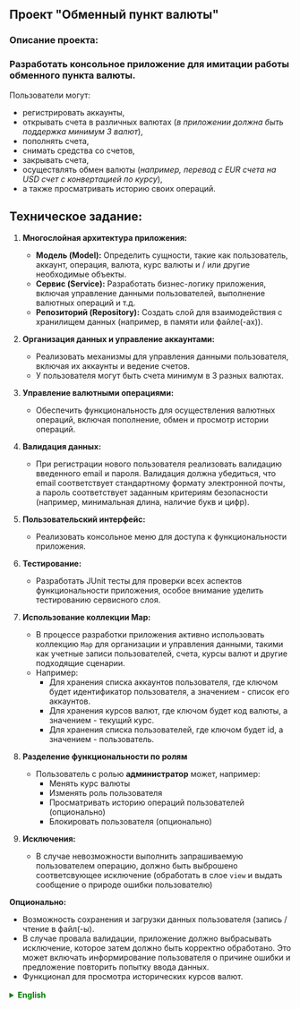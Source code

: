 
## Проект "Обменный пункт валюты"

### Описание проекта:
### Разработать консольное приложение для имитации работы обменного пункта валюты.

Пользователи могут:
- регистрировать аккаунты,
- открывать счета в различных валютах (_в приложении должна быть поддержка минимум 3 валют_),
- пополнять счета,
- снимать средства со счетов,
- закрывать счета,
- осуществлять обмен валюты (_например, перевод с EUR счета на USD счет с конвертацией по курсу_),
- а также просматривать историю своих операций.

## Техническое задание:

1. **Многослойная архитектура приложения:**
    - **Модель (Model):** Определить сущности, такие как пользователь, аккаунт, операция, валюта, курс валюты и / или другие необходимые объекты.
    - **Сервис (Service):** Разработать бизнес-логику приложения, включая управление данными пользователей, выполнение валютных операций и т.д.
    - **Репозиторий (Repository):** Создать слой для взаимодействия с хранилищем данных (например, в памяти или файле(-ах)).

2. **Организация данных и управление аккаунтами:**
    - Реализовать механизмы для управления данными пользователя, включая их аккаунты и ведение счетов.
    - У пользователя могут быть счета минимум в 3 разных валютах.

3. **Управление валютными операциями:**
    - Обеспечить функциональность для осуществления валютных операций, включая пополнение, обмен и просмотр истории операций.

4. **Валидация данных:**
    - При регистрации нового пользователя реализовать валидацию введенного email и пароля. Валидация должна убедиться, что email соответствует стандартному формату электронной почты, а пароль соответствует заданным критериям безопасности (например, минимальная длина, наличие букв и цифр).

5. **Пользовательский интерфейс:**
    - Реализовать консольное меню для доступа к функциональности приложения.

6. **Тестирование:**
    - Разработать JUnit тесты для проверки всех аспектов функциональности приложения, особое внимание уделить тестированию сервисного слоя.

7. **Использование коллекции Map:**
    - В процессе разработки приложения активно использовать коллекцию `Map` для организации и управления данными, такими как учетные записи пользователей, счета, курсы валют и другие подходящие сценарии.
    - Например:
        - Для хранения списка аккаунтов пользователя, где ключом будет идентификатор пользователя, а значением - список его аккаунтов.
        - Для хранения курсов валют, где ключом будет код валюты, а значением - текущий курс.
        - Для хранения списка пользователей, где ключом будет id, а значением - пользователь.

8. **Разделение функциональности по ролям**
   - Пользователь с ролью **администратор** может, например:
     - Менять курс валюты
     - Изменять роль пользователя
     - Просматривать историю операций пользователей (опционально)
     - Блокировать пользователя (опционально)

9. **Исключения:**
   - В случае невозможности выполнить запрашиваемую пользователем операцию, должно быть выброшено соответсвующее исключение (обработать в слое `view` и выдать сообщение о природе ошибки пользователю)

**Опционально:**
- Возможность сохранения и загрузки данных пользователя (запись / чтение в файл(-ы).
- В случае провала валидации, приложение должно выбрасывать исключение, которое затем должно быть корректно обработано. Это может включать информирование пользователя о причине ошибки и предложение повторить попытку ввода данных.
- Функционал для просмотра исторических курсов валют.



<details style="margin-top: 16px">
  <summary style="cursor: pointer; color: green;"><b>English</b></summary>

## "Currency Exchange Office" Project

**Project Description:**
Develop a console application to simulate a currency exchange office operation. Users can register accounts, open accounts in various currencies, deposit funds, withdraw funds, perform currency exchanges, and view their transaction history.

**Technical Specification:**

1. **Multi-Layer Application Architecture:**
    - **Model (Model):** Define entities such as user, account, transaction, currency, exchange rate, and other necessary objects.
    - **Service (Service):** Develop the business logic of the application, including managing user data, executing currency operations, etc.
    - **Repository (Repository):** Create a layer for interaction with the data storage (e.g., in-memory or file(s)).

2. **Data Organization and Account Management:**
    - Implement mechanisms for managing user data, including their accounts and ledgers.
    - A user should have accounts in at least 3 different currencies.

3. **Currency Operation Management:**
    - Provide functionality for carrying out currency operations, including deposits, exchanges, and viewing transaction history.

4. **Data Validation:**
    - When registering a new user, implement validation for the entered email and password. Validation should ensure the email conforms to the standard email format, and the password meets set security criteria (e.g., minimum length, presence of letters and numbers).

5. **User Interface:**
    - Implement a console menu for accessing the application's functionality.

6. **Testing:**
    - Develop JUnit tests to check all aspects of the application's functionality, with special attention to testing the service layer.

7. **Using the Map Collection:**
    - Actively use the `Map` collection for organizing and managing data, such as user accounts, accounts, exchange rates, and other suitable scenarios during application development.
    - For example:
        - To store a list of a user's accounts, where the key is the user ID, and the value is a list of their accounts.
        - To store exchange rates, where the key is the currency code, and the value is the current rate.

**Optional:**
- The ability to save and load user data.
- In case of validation failure, the application should throw an exception, which should then be properly handled. This may include informing the user of the reason for the error and offering to retry entering data.
- Functionality to view historical exchange rates.

</details>
